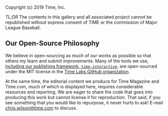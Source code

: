 Copyright (c) 2019 Time, Inc.

*TL;DR*
The contents in this gallery and all associated project cannot be republished without express consent of TIME or the commission of Major League Baseball. 

## Our Open-Source Philosophy

We believe in open-sourcing as much of our works as possible so that others my learn and submit improvements. Many of the tools we use, [including our publishing framework, `time-interactive`](https://github.com/TimeMagazine/time-interactive), are open-sourced under the MIT license in the [Time Labs GitHub organization](https://github.com/TimeMagazine/).

At the same time, the editorial content we produce for Time Magazine and Time.com, much of which is displayed here, requires considerable resources and reporting. We are eager to share the code that goes into producing this work but cannot license it for reproduction. That said, if you see something that you would like to repurpose, it never hurts to ask! E-mail chris.wilson@time.com to discuss.